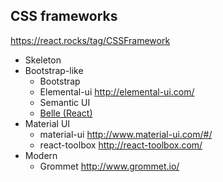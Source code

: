 ## CSS frameworks
https://react.rocks/tag/CSSFramework

- Skeleton
- Bootstrap-like
  - Bootstrap
  - Elemental-ui http://elemental-ui.com/
  - Semantic UI
  - [Belle (React)](https://github.com/nikgraf/belle)
- Material UI
  - material-ui http://www.material-ui.com/#/
  - react-toolbox http://react-toolbox.com/
- Modern
  - Grommet http://www.grommet.io/
